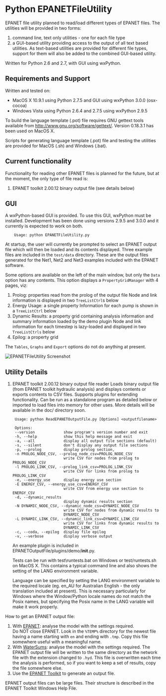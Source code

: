Python EPANETFileUtility
========================

EPANET file utility planned to read/load different types of EPANET files.
The utilities will be provided in two forms:
1. command line, text only utilities - one for each file type
2. a GUI-based utility providing access to the output of all text based
utilities.  As text-based utilities are provided for different file types,
support for them will also be added to the combined GUI-based utility.

Written for Python 2.6 and 2.7, with GUI using wxPython.

Requirements and Support
------------------------

Written and tested on:
- MacOS X 10.9.1 using Python 2.7.5 and GUI using wxPython 3.0.0 (osx-cocoa)
- Windows Vista using Python 2.6.4 and 2.7.5 using wxPython 2.9.5

To build the language template (.pot) file requires GNU gettext tools
available from http://www.gnu.org/software/gettext/.  Version 0.18.3.1 has
been used on MacOS X.

Scripts for generating language template (.pot) file and testing the utilities
are provided for MacOS (.sh) and Windows (.bat).

Current functionality
---------------------

Functionality for reading other EPANET files is planned for
the future, but at the moment, the only type of file read is:

1. EPANET toolkit 2.00.12 binary output file (see details below)


GUI
---

A wxPython-based GUI is provided.  To use this GUI, wxPython must be installed.
Development has been done using versions 2.9.5 and 3.0.0 and it currently
is expected to work on both.

        Usage: python EPANETFileUtility.py

At startup, the user will currently be prompted to select an EPANET output
file which will then be loaded and its contents displayed.  Three example files
are included in the `test/data` directory.  These are the output files generated
for the Net1, Net2 and Net3 examples included with the EPANET software.

Some options are available on the left of the main window, but only the `Data`
option has any contents.  This option displays a `PropertyGridManager` with 4
pages, viz:
   1. Prolog: properties read from the prolog of the output file 
	  Node and link information is displayed in two `TreeListCtrl`s below
   2. Energy Usage: a single property
	  Information for each pump is shown in a `TreeListCtrl` below
   3. Dynamic Results: a property grid containing analysis information
	  and summary information loaded by the demo plugin
	  Node and link information for each timestep is lazy-loaded and
	  displayed in two `TreeListCtrls` below
   4. Epilog: a property grid

The `Tables`, `Graphs` and `Export` options do not do anything at present.

![EPANETFileUtility Screenshot](screenshots/EPANETFileUtility1.PNG "Output
File Prolog section")

Utility Details
---------------

1. EPANET toolkit 2.00.12 binary output file reader
   Loads binary output file (from EPANET toolkit hydraulic analysis) 
   and displays contents or exports contents to CSV files.
   Supports plugins for extending functionality.
   Can be run as a standalone program as detailed below
   or imported to load files into memory for other uses.
   More details will be available in the doc/ directory soon.

        Usage: python ReadEPANETOutputFile.py [Options] <outputfilename>

        Options:
        --version             show program's version number and exit
        -h, --help            show this help message and exit
        -a, --all             display all output file sections (default)
        -s, --silent          don't display any output file sections
        -p, --prolog          display prolog section,
        -n PROLOG_NODE_CSV, --prolog_node_csv=PROLOG_NODE_CSV
                              write CSV for nodes from prolog to PROLOG_NODE_CSV
        -l PROLOG_LINK_CSV, --prolog_link_csv=PROLOG_LINK_CSV
                              write CSV for links from prolog to PROLOG_LINK_CSV
        -e, --energy_use      display energy use section
        -E ENERGY_CSV, --energy_use_csv=ENERGY_CSV
                              write CSV from energy use section to ENERGY_CSV
        -d, --dynamic_results
                              display dynamic results section
        -N DYNAMIC_NODE_CSV, --dynamic_node_csv=DYNAMIC_NODE_CSV
                              write CSV for nodes from dynamic results to
                              DYNAMIC_NODE_CSV
        -L DYNAMIC_LINK_CSV, --dynamic_link_csv=DYNAMIC_LINK_CSV
                              write CSV for links from dynamic results to
                              DYNAMIC_LINK_CSV
        -c, --coda, --epilog  display file epilog
        -v, --verbose         display verbose output

   An example plugin is included in EPANETOutputFile/plugins/demo/__init__.py.

   Tests can be run with test\runtests.bat on Windows or
   test/runtests.sh on MacOS X.  This contains a typical command line and
   also shows the setting of the LANG environment variable.

   Language can be specified by setting the LANG environment variable to the
   required locale (eg. en_AU for Australian English - the only translation
   included at present).  This is necessary particularly for Windows where the
   Window/Python locale names do not match the Posix names, but specifying
   the Posix name in the LANG variable will make it work properly.

How to get an EPANET output file:

1. With [EPANET](http://www.epa.gov/nrmrl/wswrd/dw/epanet.html):
   analyse the model with the settings required.  
   Do NOT close EPANET.
   Look in the `%TEMP%` directory for the newest file having a name
   starting with `en` and ending with `.tmp`.  Copy this file
   somewhere useful with a meaningful name.
2. With [WaterSums](http://www.WaterSums.com): analyse the model with
   the settings required.
   The EPANET output file will be written to the same directory
   as the network file with the extension changed to `.hyd`.
   This file is overwritten each time the analysis is performed,
   so if you want to keep a set of results, copy the file somewhere
   else.
3. Use the [EPANET Toolkit](http://www.epa.gov/nrmrl/wswrd/dw/epanet.html#toolkit)
   to generate an output file.

EPANET output files can be large files.  Their structure is described
in the EPANET Toolkit Windows Help File.

